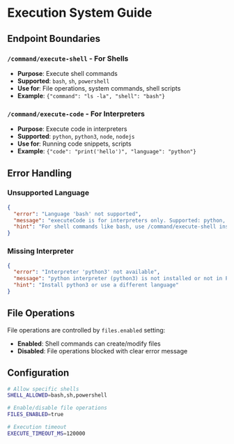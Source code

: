 # Execution System Guide

## Endpoint Boundaries

### `/command/execute-shell` - For Shells
- **Purpose**: Execute shell commands
- **Supported**: `bash`, `sh`, `powershell`
- **Use for**: File operations, system commands, shell scripts
- **Example**: `{"command": "ls -la", "shell": "bash"}`

### `/command/execute-code` - For Interpreters  
- **Purpose**: Execute code in interpreters
- **Supported**: `python`, `python3`, `node`, `nodejs`
- **Use for**: Running code snippets, scripts
- **Example**: `{"code": "print('hello')", "language": "python"}`

## Error Handling

### Unsupported Language
```json
{
  "error": "Language 'bash' not supported",
  "message": "executeCode is for interpreters only. Supported: python, node",
  "hint": "For shell commands like bash, use /command/execute-shell instead"
}
```

### Missing Interpreter
```json
{
  "error": "Interpreter 'python3' not available", 
  "message": "python interpreter (python3) is not installed or not in PATH",
  "hint": "Install python3 or use a different language"
}
```

## File Operations

File operations are controlled by `files.enabled` setting:
- **Enabled**: Shell commands can create/modify files
- **Disabled**: File operations blocked with clear error message

## Configuration

```bash
# Allow specific shells
SHELL_ALLOWED=bash,sh,powershell

# Enable/disable file operations  
FILES_ENABLED=true

# Execution timeout
EXECUTE_TIMEOUT_MS=120000
```